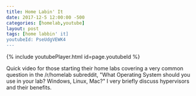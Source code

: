 ```yaml
---
title: Home Labin' It
date: 2017-12-5 12:00:00 -500
categories: [homelab,youtube]
layout: post
tags: [home labbin' it] 
youtubeId: PseUdgVEWK4
---
```

{% include youtubePlayer.html id=page.youtubeId %}

Quick video for those starting their home labs covering a very common question in the /r/homelab subreddit, "What Operating System should you use in your lab? Windows, Linux, Mac?" I very briefly discuss hypervisors and their benefits.